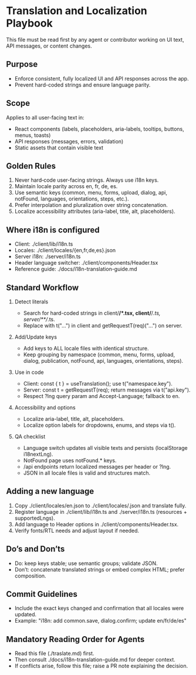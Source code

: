 # Translation and Localization Playbook

This file must be read first by any agent or contributor working on UI text, API messages, or content changes.

## Purpose
- Enforce consistent, fully localized UI and API responses across the app.
- Prevent hard-coded strings and ensure language parity.

## Scope
Applies to all user-facing text in:
- React components (labels, placeholders, aria-labels, tooltips, buttons, menus, toasts)
- API responses (messages, errors, validation)
- Static assets that contain visible text

## Golden Rules
1) Never hard‑code user-facing strings. Always use i18n keys.
2) Maintain locale parity across en, fr, de, es.
3) Use semantic keys (common, menu, forms, upload, dialog, api, notFound, languages, orientations, steps, etc.).
4) Prefer interpolation and pluralization over string concatenation.
5) Localize accessibility attributes (aria-label, title, alt, placeholders).

## Where i18n is configured
- Client: ./client/lib/i18n.ts
- Locales: ./client/locales/{en,fr,de,es}.json
- Server i18n: ./server/i18n.ts
- Header language switcher: ./client/components/Header.tsx
- Reference guide: ./docs/i18n-translation-guide.md

## Standard Workflow
1) Detect literals
   - Search for hard-coded strings in client/**/*.tsx, client/**/*.ts, server/**/*.ts.
   - Replace with t("...") in client and getRequestT(req)("...") on server.

2) Add/Update keys
   - Add keys to ALL locale files with identical structure.
   - Keep grouping by namespace (common, menu, forms, upload, dialog, publication, notFound, api, languages, orientations, steps).

3) Use in code
   - Client: const { t } = useTranslation(); use t("namespace.key").
   - Server: const t = getRequestT(req); return messages via t("api.key").
   - Respect ?lng query param and Accept-Language; fallback to en.

4) Accessibility and options
   - Localize aria-label, title, alt, placeholders.
   - Localize option labels for dropdowns, enums, and steps via t().

5) QA checklist
   - Language switch updates all visible texts and persists (localStorage i18nextLng).
   - NotFound page uses notFound.* keys.
   - /api endpoints return localized messages per header or ?lng.
   - JSON in all locale files is valid and structures match.

## Adding a new language
1) Copy ./client/locales/en.json to ./client/locales/<lang>.json and translate fully.
2) Register language in ./client/lib/i18n.ts and ./server/i18n.ts (resources + supportedLngs).
3) Add language to Header options in ./client/components/Header.tsx.
4) Verify fonts/RTL needs and adjust layout if needed.

## Do’s and Don’ts
- Do: keep keys stable; use semantic groups; validate JSON.
- Don’t: concatenate translated strings or embed complex HTML; prefer composition.

## Commit Guidelines
- Include the exact keys changed and confirmation that all locales were updated.
- Example: "i18n: add common.save, dialog.confirm; update en/fr/de/es"

## Mandatory Reading Order for Agents
- Read this file (./traslate.md) first.
- Then consult ./docs/i18n-translation-guide.md for deeper context.
- If conflicts arise, follow this file; raise a PR note explaining the decision.
